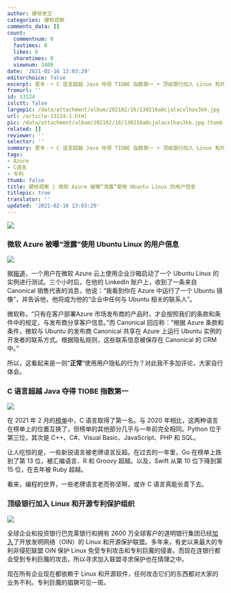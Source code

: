 ```yaml
---
author: 硬核老王
categories: 硬核观察
comments_data: []
count:
  commentnum: 0
  favtimes: 0
  likes: 0
  sharetimes: 0
  viewnum: 3409
date: '2021-02-16 13:03:29'
editorchoice: false
excerpt: 更多：• C 语言超越 Java 夺得 TIOBE 指数第一 • 顶级银行加入 Linux 和开源专利保护组织
fromurl: ''
id: 13124
islctt: false
largepic: /data/attachment/album/202102/16/130216a0cjalacxlhas3kk.jpg
url: /article-13124-1.html
pic: /data/attachment/album/202102/16/130216a0cjalacxlhas3kk.jpg.thumb.jpg
related: []
reviewer: ''
selector: ''
summary: 更多：• C 语言超越 Java 夺得 TIOBE 指数第一 • 顶级银行加入 Linux 和开源专利保护组织
tags:
- Azure
- C语言
- 专利
thumb: false
title: 硬核观察 | 微软 Azure 被曝“泄露”使用 Ubuntu Linux 的用户信息
titlepic: true
translator: ''
updated: '2021-02-16 13:03:29'
---
```


![](/data/attachment/album/202102/16/130216a0cjalacxlhas3kk.jpg)


### 微软 Azure 被曝“泄露”使用 Ubuntu Linux 的用户信息


![](/data/attachment/album/202102/16/130222d6vk4y4m4hpspary.jpg)


据[报道](https://www.zdnet.com/article/microsoft-azure-and-canonical-ubuntu-linux-have-a-user-privacy-problem/)，一个用户在微软 Azure 云上使用企业沙箱启动了一个 Ubuntu Linux 的实例进行测试。三个小时后，在他的 LinkedIn 账户上，收到了一条来自 Canonical 销售代表的消息，他说：“我看到你在 Azure 中运行了一个 Ubuntu 镜像”，并告诉他，他将成为他的“企业中任何与 Ubuntu 相关的联系人”。


微软称，“只有在客户部署Azure 市场发布商的产品时，才会按照我们的条款和条件中的规定，与发布商分享客户信息。”而 Canonical 回应称：“根据 Azure 条款和条件，微软与 Ubuntu 的发布商 Canonical 共享在 Azure 上运行 Ubuntu 实例的开发者的联系方式。根据隐私规则，这些联系信息被保存在 Canonical 的 CRM 中。”


所以，这看起来是一则“**正常**”使用用户隐私的行为？对此我不多加评论，大家自行体会。


### C 语言超越 Java 夺得 TIOBE 指数第一


![](/data/attachment/album/202102/16/130244pwcrc4by1immgbvr.png)


在 2021 年 2 月的[榜单](https://www.tiobe.com/tiobe-index/)中，C 语言取得了第一名。与 2020 年相比，这两种语言在榜单上的位置互换了，但榜单的其他部分几乎与一年前完全相同。Python 位于第三位，其次是 C++、C#、Visual Basic、JavaScript、PHP 和 SQL。


让人吃惊的是，一些新锐语言被老牌语言反超。在过去的一年里，Go 在榜单上跌到了第 13 位，被汇编语言、R 和 Groovy 超越。以及，Swift 从第 10 位下降到第 15 位，在去年被 Ruby 超越。


看来，编程的世界，一些老牌语言老而弥坚啊，或许 C 语言真能长青下去。


### 顶级银行加入 Linux 和开源专利保护组织


![](/data/attachment/album/202102/16/130301twsnnoz3x78j8zm1.jpg)


全球企业和投资银行巴克莱银行和拥有 2600 万全球客户的道明银行集团已经[加入](https://www.zdnet.com/article/top-banks-join-linux-and-open-source-patent-protection-group/)了开放发明网络（OIN）的 Linux 和开源保护联盟。多年来，有史以来最大的专利非侵犯联盟 OIN 保护 Linux 免受专利攻击和专利巨魔的侵害。而现在连银行都会受到专利巨魔的攻击，所以寻求加入联盟寻求保护也在情理之中。


现在所有企业现在都依赖于 Linux 和开源软件，任何攻击它们的东西都对大家的业务不利。专利巨魔的猖獗可见一斑。